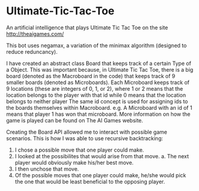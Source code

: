 # Ultimate-Tic-Tac-Toe
An artificial intelligence that plays Ultimate Tic Tac Toe on the site http://theaigames.com/

This bot uses negamax, a variation of the minimax algorithm (designed to reduce reduncancy).

I have created an abstract class Board that keeps track of a certain Type of a Object. This was important because, in Ultimate Tic Tac Toe,
  there is a big board (denoted as the Macroboard in the code) that keeps track of 9 smaller boards (denoted as Microboards).
  Each Microboard keeps track of 9 locations (these are integers of 0, 1, or 2),
    where 1 or 2 means that the location belongs to the player with that id
    while 0 means that the location belongs to neither player
  The same id concept is used for assigning ids to the boards themselves within Macroboard.
    e.g. A Microboard with an id of 1 means that player 1 has won that microboard.
  More information on how the game is played can be found on The AI Games website.

Creating the Board API allowed me to interact with possible game scenarios. This is how I was able to use recursive backtracking:
  1.  I chose a possible move that one player could make.
  2.  I looked at the possibilites that would arise from that move.
      a.  The next player would obviously make his/her best move.
  3.  I then unchose that move.
  4.  Of the possible moves that one player could make, he/she would pick the one that would be least beneficial to the opposing player.
